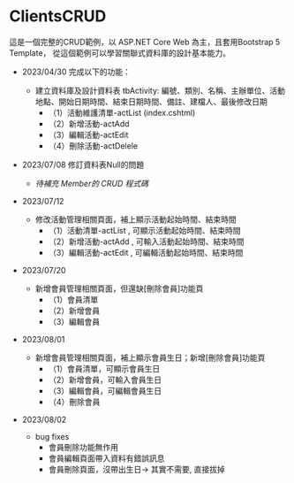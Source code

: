 # ClientsCRUD  

這是一個完整的CRUD範例，以 ASP.NET Core Web 為主，且套用Bootstrap 5 Template，
從這個範例可以學習關聯式資料庫的設計基本能力。

- 2023/04/30 完成以下的功能：
	+ 建立資料庫及設計資料表 tbActivity: 編號、類別、名稱、主辦單位、活動地點、開始日期時間、結束日期時間、備註、建檔人、最後修改日期
		* （1）活動維護清單-actList (index.cshtml)
		* （2）新增活動-actAdd  
		* （3）編輯活動-actEdit  
		* （4）刪除活動-actDelele

- 2023/07/08 修訂資料表Null的問題  
	- *待補充 Member的 CRUD 程式碼*

- 2023/07/12 
	+ 修改活動管理相關頁面，補上顯示活動起始時間、結束時間 
		* （1）活動清單-actList , 可顯示活動起始時間、結束時間
		* （2）新增活動-actAdd  , 可輸入活動起始時間、結束時間
		* （3）編輯活動-actEdit , 可編輯活動起始時間、結束時間
- 2023/07/20
	+ 新增會員管理相關頁面，但還缺[刪除會員]功能頁
		* （1）會員清單
		* （2）新增會員
		* （3）編輯會員
- 2023/08/01
	+ 新增會員管理相關頁面，補上顯示會員生日；新增[刪除會員]功能頁
 		* （1）會員清單，可顯示會員生日
		* （2）新增會員，可輸入會員生日
		* （3）編輯會員，可編輯會員生日
		* （4）刪除會員
- 2023/08/02
	+ bug fixes
 		* 會員刪除功能無作用
 		* 會員編輯頁面帶入資料有錯誤訊息
 		* 會員刪除頁面，沒帶出生日-> 其實不需要, 直接拔掉